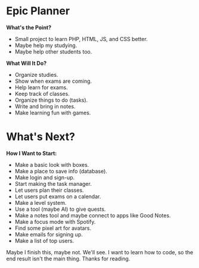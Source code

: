 # Epic Planner

**What's the Point?**
- Small project to learn PHP, HTML, JS, and CSS better.
- Maybe help my studying.
- Maybe help other students too.

**What Will It Do?**
- Organize studies.
- Show when exams are coming.
- Help learn for exams.
- Keep track of classes.
- Organize things to do (tasks).
- Write and bring in notes.
- Make learning fun with games.

# What's Next?

**How I Want to Start:**
- Make a basic look with boxes.
- Make a place to save info (database).
- Make login and sign-up.
- Start making the task manager.
- Let users plan their classes.
- Let users put exams on a calendar.
- Make a level system.
- Use a tool (maybe AI) to give quests.
- Make a notes tool and maybe connect to apps like Good Notes.
- Make a focus mode with Spotify.
- Find some pixel art for avatars.
- Make emails for signing up.
- Make a list of top users.

Maybe I finish this, maybe not. We'll see. I want to learn how to code, so the end result isn't the main thing. Thanks for reading.